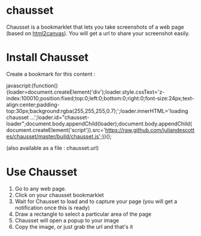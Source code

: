 chausset
========

Chausset is a bookmarklet that lets you take screenshots of a web page (based on [html2canvas](http://html2canvas.hertzen.com/)). You will get a url to share your screenshot easily.

Install Chausset
================

Create a bookmark for this content : 

javascript:(function(){loader=document.createElement('div');loader.style.cssText='z-index:100010;position:fixed;top:0;left:0;bottom:0;right:0;font-size:24px;text-align:center;padding-top:30px;background:rgba(255,255,255,0.7);';loader.innerHTML='loading chausset ...';loader.id="chausset-loader";document.body.appendChild(loader);document.body.appendChild(document.createElement('script')).src='https://raw.github.com/juliandescottes/chausset/master/build/chausset.js';})();

(also available as a file : chausset.url)

Use Chausset
============
1. Go to any web page.
2. Click on your chausset bookmarklet
3. Wait for Chausset to load and to capture your page (you will get a notification once this is ready)
4. Draw a rectangle to select a particular area of the page
5. Chausset will open a popup to your image
6. Copy the image, or just grab the url and that's it
